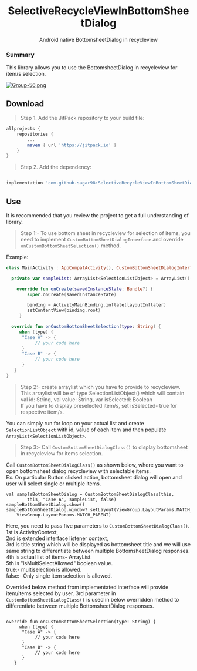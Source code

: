 
<h1 align="center">SelectiveRecycleViewInBottomSheetDialog</h1>
<p align="center">Android native BottomsheetDialog in recycleview</p>
  
### Summary  

This library allows you to use the BottomsheetDialog in recycleview for item/s selection.

[![Group-56.png](https://i.postimg.cc/SxkmwgVn/Group-56.png)](https://postimg.cc/kBYrSF0C)
  
## Download  
  
> Step 1. Add the JitPack repository to your build file:
   
```gradle 
allprojects {
	repositories {
		...
		maven { url 'https://jitpack.io' }
	}
}
```
	
> Step 2. Add the dependency:

```gradle

implementation 'com.github.sagar98:SelectiveRecycleViewInBottomSheetDialog:Tag'

```  
  
  
## Use  

It is recommended that you review the project to get a full understanding of library. 
> Step 1:-
To use bottom sheet in recycleview for selection of items, you need to implement ```CustomBottomSheetDialogInterface```
and override ```onCustomBottomSheetSelection()``` method.

Example:

```kotlin
class MainActivity : AppCompatActivity(), CustomBottomSheetDialogInterface {

  private var sampleList: ArrayList<SelectionListObject> = ArrayList()

    override fun onCreate(savedInstanceState: Bundle?) {
        super.onCreate(savedInstanceState)

        binding = ActivityMainBinding.inflate(layoutInflater)
        setContentView(binding.root)
     }

  override fun onCustomBottomSheetSelection(type: String) {
     when (type) {
      "Case A" -> {
           // your code here
      }
      "Case B" -> {
           // your code here
      }
   }
}
```

> Step 2:-
create arraylist which you have to provide to recycleview.
This arraylist will be of type SelectionListObject() which will contain<br>
val id: String, val value: String, var isSelected: Boolean<br>
If you have to display preselected item/s, set isSelected- true for respective item/s.

You can simply run for loop on your actual list and create ```SelectionListObject``` with id, value of each item and
then populate ```ArrayList<SelectionListObject>```.

>Step 3:-
Call ```CustomBottomSheetDialogClass()``` to display bottomsheet in recycleview for items selection.
 
Call ```CustomBottomSheetDialogClass()``` as shown below, where you want to open bottomsheet dialog recycleview with selectable items.<br>
Ex. On particular Button clicked action, bottomsheet dialog will open and user will select single or multiple items.

    val sampleBottomSheetDialog = CustomBottomSheetDialogClass(this,
            this, "Case A", sampleList, false)
    sampleBottomSheetDialog.show()
    sampleBottomSheetDialog.window?.setLayout(ViewGroup.LayoutParams.MATCH_PARENT,
        ViewGroup.LayoutParams.MATCH_PARENT)

Here, you need to pass five parameters to ```CustomBottomSheetDialogClass()```.
<br> 1st is ActivityContext,<br>
2nd is extended interface listener context,<br>
3rd is title string which will be displayed as bottomsheet title and we will use same string to differentiate between multiple BottomsheetDialog
 responses.<br>
4th is actual list of items- ArrayList<SelectionListObject><br>
5th is "isMultiSelectAllowed" boolean value.<br>
 true:- multiselection is allowed.<br>
 false:- Only single item selection is allowed.<br>
 
 Overrided below method from implementated interface will provide item/items selected by user.
3rd parameter in ```CustomBottomSheetDialogClass()``` is used in below overridden method to differentiate between multiple BottomsheetDialog
responses.
```

override fun onCustomBottomSheetSelection(type: String) {
     when (type) {
      "Case A" -> {
           // your code here
      }
      "Case B" -> {
           // your code here
      }
   }

```

